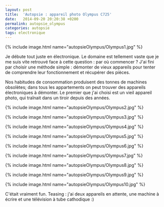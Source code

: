 ```yaml
---
layout: post
title:  'Autopsie : appareil photo Olympus C725'
date:   2014-09-20 20:20:38 +0200
permalink: autopsie_olympus
categories: autopsie
tags: electronique
---
```


{% include image.html name="autopsieOlympus/Olympus1.jpg" %}

Je débute tout juste en électronique. Le domaine est tellement vaste que je me suis vite retrouvé face à cette question : par où commencer ? J'ai fini par choisir une méthode simple : démonter de vieux appareils pour tenter de comprendre leur fonctionnement et récupérer des pièces.

Nos habitudes de consommation produisent des tonnes de machines obsolètes; dans tous les appartements on peut trouver des appareils électroniques à démonter. Le premier que j'ai choisi est un vieil appareil photo, qui traînait dans un tiroir depuis des années.

<!--more-->

{% include image.html name="autopsieOlympus/Olympus2.jpg" %}

{% include image.html name="autopsieOlympus/Olympus3.jpg" %}

{% include image.html name="autopsieOlympus/Olympus4.jpg" %}

{% include image.html name="autopsieOlympus/Olympus5.jpg" %}

{% include image.html name="autopsieOlympus/Olympus6.jpg" %}

{% include image.html name="autopsieOlympus/Olympus7.jpg" %}

{% include image.html name="autopsieOlympus/Olympus8.jpg" %}

{% include image.html name="autopsieOlympus/Olympus9.jpg" %}

{% include image.html name="autopsieOlympus/Olympus10.jpg" %}

C'était vraiment fun. Teasing : j'ai deux appareils en attente, une machine à écrire et une télévision à tube cathodique :)